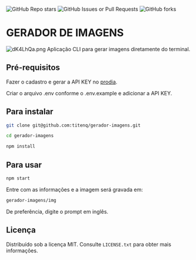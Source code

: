 ![GitHub Repo stars](https://img.shields.io/github/stars/titenq/gerador-imagens)
![GitHub Issues or Pull Requests](https://img.shields.io/github/issues/titenq/gerador-imagens)
![GitHub forks](https://img.shields.io/github/forks/titenq/gerador-imagens)

# GERADOR DE IMAGENS
![dK4LhQa.png](https://iili.io/dK4LhQa.png)
Aplicação CLI para gerar imagens diretamente do terminal.

## Pré-requisitos
Fazer o cadastro e gerar a API KEY no [prodia](https://app.prodia.com/login).

Criar o arquivo .env conforme o .env.example e adicionar a API KEY.

## Para instalar
```bash
git clone git@github.com:titenq/gerador-imagens.git
```

```bash
cd gerador-imagens
```

```bash
npm install
```

## Para usar
```bash
npm start
```

Entre com as informações e a imagem será gravada em:
```bash
gerador-imagens/img
```

De preferência, digite o prompt em inglês.

## Licença
Distribuído sob a licença MIT. Consulte `LICENSE.txt` para obter mais informações.
